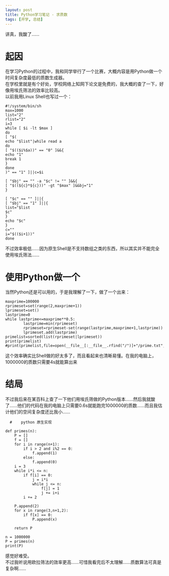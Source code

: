 ```yaml
---
layout: post
title: Python学习笔记 - 求质数
tags: [开学, 总结]
--- 
```


  讲真，我酸了……<!--more-->
  
# 起因
  在学习Python的过程中，我和同学举行了一个比赛，大概内容是用Python做一个时间复杂度最低的质数生成器。   
  在学校里就是有个好处，学校网络上知网下论文是免费的，我大概的查了一下，好像用埃氏筛法的效率比较高。   
  以前我用Linux Shell也写过一个：
```
#!/system/bin/sh
max=1000
list="2"
rlist="2"
i=3
while [ $i -lt $max ]
do
[ "$(
echo "$list"|while read a
do
[ "$(($i%$a))" == "0" ]&&{
echo "1"
break 1
}
done
)" == "1" ]||c=$i

[ "$bj" == "" -a "$c" != "" ]&&{
[ "$((${c}*${c}))" -gt "$max" ]&&bj="1"
}

[ "$c" == "" ]||{
[ "$bj" == "1" ]||{
list="$list
$c"
}
echo "$c"
}
c=""
i="$(($i+1))"
done
```
  不过效率极低……因为原生Shell是不支持数组之类的东西，所以其实并不能完全使用埃氏筛法……   
  
# 使用Python做一个
  当然Python还是可以用的，于是我理解了一下，做了一个出来：
```
maxprime=100000
rprimeset=set(range(2,maxprime+1))
lprimeset=set()
lastprime=0
while lastprime<=maxprime**0.5:
        lastprime=min(rprimeset)
        rprimeset=rprimeset-set(range(lastprime,maxprime+1,lastprime))
        lprimeset.add(lastprime)
primelist=sorted(list(rprimeset|lprimeset))
print(primelist)
#print(primelist,file=open(__file__[:__file__.rfind("/")]+"/prime.txt",'w+'))
```
  这个效率确实比Shell做的好太多了，而且看起来也清晰易懂。在我的电脑上，1000000的质数只需要4s就能算出来   
  
# 结局
  不过我后来在某百科上查了一下他们用埃氏筛做的Python版本……然后我就酸了……他们的代码在我的电脑上只需要0.6s就能跑完1000000的质数……而且我估计他们的空间复杂度还比我小……
```
  #    python 原生实现
 
def primes(n):
    P = []
    f = []
    for i in range(n+1):
        if i > 2 and i%2 == 0:
            f.append(1)
        else:
            f.append(0)
    i = 3
    while i*i <= n:
        if f[i] == 0:
            j = i*i
            while j <= n:
                f[j] = 1
                j += i+i
        i += 2
 
    P.append(2)
    for x in range(3,n+1,2):
        if f[x] == 0:
            P.append(x)
 
    return P
 
n = 1000000
P = primes(n)
print(P)
```
  感觉好难受。   
  不过我听说用欧拉筛法的效率更高……可惜我看完后不太理解……质数算法可真是复杂啊……
